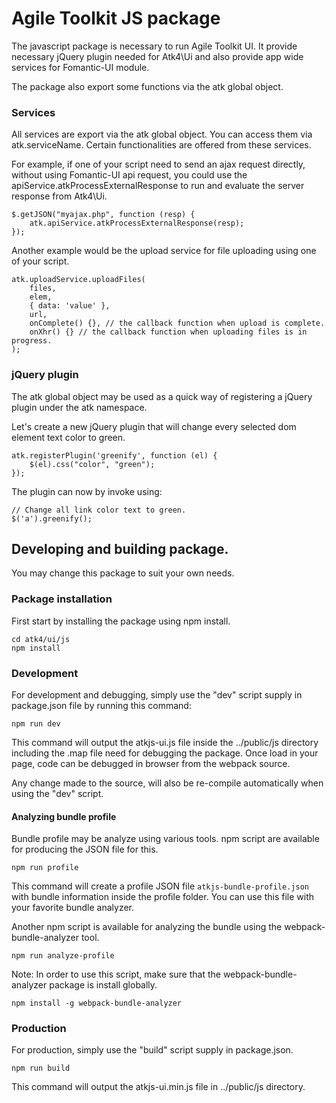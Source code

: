 # Agile Toolkit JS package

The javascript package is necessary to run Agile Toolkit UI. It provide necessary
jQuery plugin needed for Atk4\Ui and also provide app wide services for Fomantic-UI module.

The package also export some functions via the atk global object.

### Services

All services are export via the atk global object. You can access them via atk.serviceName.
Certain functionalities are offered from these services.

For example, if one of your script need to send an ajax request directly, without using Fomantic-UI api request, you could use the apiService.atkProcessExternalResponse
to run and evaluate the server response from Atk4\Ui.

```
$.getJSON("myajax.php", function (resp) {
    atk.apiService.atkProcessExternalResponse(resp);
});
```

Another example would be the upload service for file uploading using one of your script.

```
atk.uploadService.uploadFiles(
    files,
    elem,
    { data: 'value' },
    url,
    onComplete() {}, // the callback function when upload is complete.
    onXhr() {} // the callback function when uploading files is in progress.
);
```

### jQuery plugin

The atk global object may be used as a quick way of registering a jQuery plugin under the atk namespace.

Let's create a new jQuery plugin that will change every selected dom element text color to green.

```
atk.registerPlugin('greenify', function (el) {
    $(el).css("color", "green");
});
```

The plugin can now by invoke using:

```
// Change all link color text to green.
$('a').greenify();
```

## Developing and building package.

You may change this package to suit your own needs.

### Package installation

First start by installing the package using npm install.

```
cd atk4/ui/js
npm install
```

### Development

For development and debugging, simply use the "dev" script supply in package.json file by running this command:

```
npm run dev
```

This command will output the atkjs-ui.js file inside the ../public/js directory including the .map file need for debugging
the package. Once load in your page, code can be debugged in browser from the webpack source.

Any change made to the source, will also be re-compile automatically when using the "dev" script.

#### Analyzing bundle profile

Bundle profile may be analyze using various tools. npm script are available for producing
the JSON file for this.

```
npm run profile
```

This command will create a profile JSON file `atkjs-bundle-profile.json` with bundle information inside the profile folder. You can use this file with your
favorite bundle analyzer.

Another npm script is available for analyzing the bundle using the webpack-bundle-analyzer tool.

```
npm run analyze-profile
```

Note: In order to use this script, make sure that the webpack-bundle-analyzer package is install
globally.

```
npm install -g webpack-bundle-analyzer
```

### Production

For production, simply use the "build" script supply in package.json.

```
npm run build
```

This command will output the atkjs-ui.min.js file in ../public/js directory.
